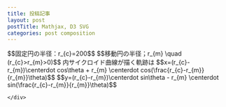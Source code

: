 ```yaml
---
title: 投稿記事
layout: post
postTitle: Mathjax, D3 SVG 
categories: post composition
---
```


<div class="row">
	<div class="col-sm-6">
		<div id="svg01"></div>
	</div>
	<div class="col-sm-6">
		$$固定円の半径：r_{c}=200$$
		$$移動円の半径；r_{m} \quad (r_{c}>r_{m}>0)$$
		内サイクロイド曲線が描く軌跡は
		$$x=(r_{c}-r_{m})\centerdot cos\theta 
			+ r_{m} \centerdot cos(\frac{r_{c}-r_{m}}{r_{m}}\theta)$$ 
		$$y=(r_{c}-r_{m})\centerdot sin\theta 
			- r_{m} \centerdot sin(\frac{r_{c}-r_{m}}{r_{m}}\theta)$$ 

	</div>
</div>

<script type="text/javascript" src="http://cdn.mathjax.org/mathjax/latest/MathJax.js?config=TeX-AMS-MML_SVG"></script>
<script src="http://d3js.org/d3.v3.min.js" charset="utf-8"></script>

<script>

	var pi = Math.PI;
  	var aDegree = pi/180;
  	var rc = 200,
  		rm = 67;

	var height = 500,
		width  = 500;

	/** Scale */	
	var xScale = d3.scale.linear()
                    .domain([-200,200])
                    .range([50,450]);
  
  	var yScale = d3.scale.linear()
                    .domain([200,-200])
                    .range([50,450]);                       

    /** Line generator */                
    var cycloid = d3.svg.line()
        .x(function(d) {
       		var theta = aDegree * d;
       		var x = (rc-rm)*Math.cos(theta) + rm*Math.cos((rc-rm)/rm*theta);
       		return xScale(x); 
   		})
        .y(function(d) {
       		var theta = aDegree * d;
       		var y = (rc-rm)*Math.sin(theta) - rm*Math.sin((rc-rm)/rm*theta);
        	return yScale(y); })
        .interpolate("linear");

    /** SVG container */    
	var svg01 = d3.select("#svg01")
					.append("svg")
					.attr("height",height)
					.attr("width",width);

	/** Constant circle */
	var circleC = svg01.append("circle")
					.attr("cx",xScale(0))
					.attr("cy",yScale(0))
					.attr("r",rc)
					.attr("stroke","gold")
					.attr("stroke-width",2)
					.style("fill","none");

	var steps = [];
	for (var i = 0; i <= 360*25; i++) {
		steps.push(i);					
	};

    svg01.append("path")
          .attr("d", cycloid(steps))
          .attr("stroke", function(){return "lime"})
          .attr("class","cycloid")
          .attr("stroke-width", 2)
          .attr("fill", "none");   
				

</script>